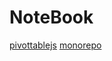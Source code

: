 # NoteBook
[pivottablejs](https://pypi.org/project/pivottablejs/ 'Drag’n’drop Pivot Tables and Charts for Jupyter/IPython Notebook, care of PivotTable.js')
[monorepo](https://github.com/mito-ds/monorepo 'Mito is a spreadsheet that lives inside your JupyterLab notebooks. It allows you to edit Pandas dataframes like an Excel file, and generates Python code that corresponds to each of your edits.')
